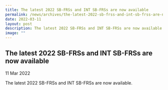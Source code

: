 ```yaml
---
title: The latest 2022 SB-FRSs and INT SB-FRSs are now available
permalink: /news/archives/the-latest-2022-sb-frss-and-int-sb-frss-are-now-available/
date: 2022-03-11
layout: post
description: The latest 2022 SB-FRSs and INT SB-FRSs are now available
image: ""
---
```



The latest 2022 SB-FRSs and INT SB-FRSs are now available
---------------------------------------------------------

11 Mar 2022

The latest 2022 SB-FRSs and INT SB-FRSs are now available.